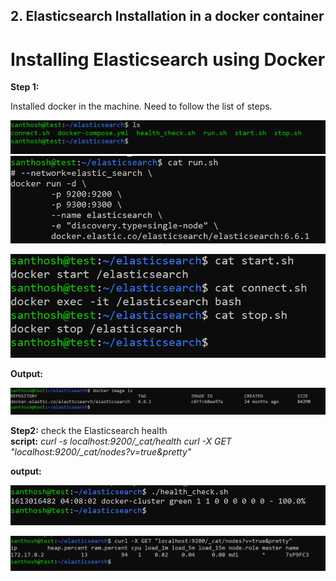 ## 2. Elasticsearch Installation in a docker container 

# Installing Elasticsearch using Docker 

**Step 1:**

Installed docker in the machine. Need to follow the list of steps.

![](media/1448ffc30be9da76223dae58726c65ea.png)![](media/cde4005a41a4f1a39d31b0d0f830a792.png)

![](media/ea2cfef402387b672d5fb953dbce6dcf.png)

**Output:**

![](media/067b9334a6df79c7fd578fd8172c4ffd.png)

**Step2:** check the Elasticsearch health  
**script:** <i>curl -s localhost:9200/_cat/health </i>
            <i>curl -X GET "localhost:9200/_cat/nodes?v=true&pretty"  </i>
            
**output:**

![](media/1a76af3ee7ab193684a13d82f81daa0f.png)

![](media/55c8ad404ddb6d9ec1189653a158eddb.png)
